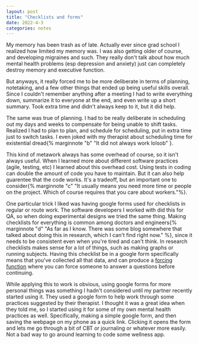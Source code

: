 ```yaml
---
layout: post
title: "Checklists and forms"
date: 2022-4-3
categories: notes
---
```


My memory has been trash as of late. Actually ever since grad school I realized how limited my memory was. I was also getting older of course, and developing migraines and such. They really don't talk about how much mental health problems (esp depression and anxiety) just can completely destroy memory and executive function.

But anyways, it really forced me to be more deliberate in terms of planning, notetaking, and a few other things that ended up being useful skills overall. Since I couldn't remember anything after a meeting I had to write everything down, summarize it to everyone at the end, and even write up a short summary. Took extra time and didn't always keep to it, but it did help.

The same was true of planning. I had to be really deliberate in scheduling out my days and weeks to compensate for being unable to  shift tasks. Realized I had to plan to plan, and schedule for scheduling, put in extra time just to switch tasks. I even joked with my therapist about scheduling time for existential dread{% marginnote "b" "It did not always work lolsob" }.

This kind of metawork always has some overhead of course, so it isn't always useful. When I learned more about different software practices (agile, testing, etc) I learned about this overhead cost. Using tests in coding can double the amount of code you have to maintain. But it can also help guarentee that the code works. It's a tradeoff, but an important one to consider{% marginnote "c" "It usually means you need more time or people on the project. Which of course requires that you care about workers."%}.

One particular trick I liked was having google forms used for checklists in regular or route work. The software developers I worked with did this for QA, so when doing experimental designs we tried the same thing. Making checklists for everything is common among doctors and engineers{% marginnote "d" "As far as I know. There was some blog somewhere that talked about doing this in research, which I can't find right now." %}, since it needs to be consistent even when you're tired and can't think. In research checklists makes sense for a lot of things, such as making graphs or running subjects. Having this checklist be in a google form specifically means that you've collected all that data, and can produce a [forcing function](https://en.wikipedia.org/wiki/Behavior-shaping_constraint) where you can force someone to answer a questions before continuing. 

While applying this to work is obvious, using google forms for more personal things was something I hadn't considered until my partner recently started using it. They used a google form to help work through some practices suggested by their therapist. I thought it was a great idea when they told me, so I started using it for some of my own mental health practices as well. Specifically, making a simple google form, and then saving the webpage on my phone as a quick link. Clicking it opens the form and lets me go through a bit of CBT or journaling or whatever more easily. Not a bad way to go around learning to code some wellness app.